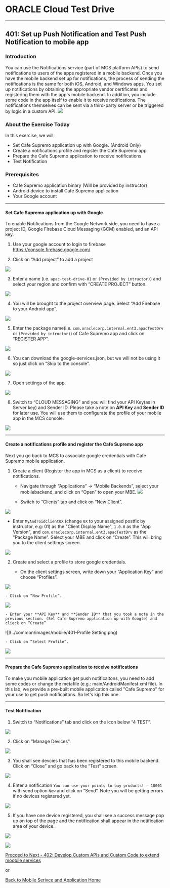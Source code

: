 # ORACLE Cloud Test Drive #
-----
## 401: Set up Push Notification and Test Push Notification to mobile app ##

### Introduction ###
You can use the Notifications service (part of MCS platform APIs) to send notifications to users of the apps registered in a mobile backend. Once you have the mobile backend set up for notifications, the process of sending the notifications is the same for both iOS, Android, and Windows apps. You set up notifications by obtaining the appropriate vendor certificates and registering them with the app's mobile backend. In addition, you include some code in the app itself to enable it to receive notifications. The notifications themselves can be sent via a third-party server or be triggered by logic in a custom API.
![](../common/images/mobile/mcsgs_dt_006_notifications.png)

### About the Exercise Today ###
In this exercise, we will:
- Set Cafe Supremo application up with Google. (Android Only)
- Create a notifications profile and register the Cafe Supremo app
- Prepare the Cafe Supremo application to receive notifications
- Test Notification

### Prerequisites ###
- Cafe Supremo application binary (Will be provided by instructor)
- Android device to install Cafe Supremo application
- Your Google account

----

#### Set Cafe Supremo application up with Google ####
To enable Notifications from the Google Network side, you need to have a project ID, Google Firebase Cloud Messaging (GCM) enabled, and an API key.

1. Use your google account to login to firebase https://console.firebase.google.com/ 

2. Click on “Add project” to add a project 

![](../common/images/mobile/401-FCM_AddProject.png)


3. Enter a name (i.e. `apac-test-drive-01` or `(Provided by intructor)`) and select your region and confirm with “CREATE PROJECT” button.

![](../common/images/mobile/401-Google_Project_Creation.png)


4. You will be brought to the project overview page. Select “Add Firebase to your Android app”.

![](../common/images/mobile/401-Add_Firebase_toApp.png)


5. Enter the package name(i.e. `com.oraclecorp.internal.ent3.apacTestDrv` or `(Provided by intructor)`) of Cafe Supremo app and click on “REGISTER APP”.

![](../common/images/mobile/401-FCM_Register_App.png)


6. You can download the google-services.json, but we will not be using it so just click on “Skip to the console”.

![](../common/images/mobile/401-Download_Google_JSON.png)


7. Open settings of the app.

![](../common/images/mobile/401-Open_App_Settings.png)


8. Switch to “CLOUD MESSAGING” and you will find your API Key(as in Server key) and Sender ID. Please take a note on **API Key** and **Sender ID** for later use. You will use them to configurate the profile of your mobile app in the MCS console.

![](../common/images/mobile/401-API_Key_SenderID.png)

---
#### Create a notifications profile and register the Cafe Supremo app ####
Next you go back to MCS to associate google credentials with Cafe Supremo mobile application.

1. Create a client (Register the app in MCS as a client) to receive notifications.
    - Navigate through “Applications” -> “Mobile Backends”, select your mobilebackend, and click on “Open” to open your MBE.
![](../common/images/mobile/401-Select_MBE.png)


   - Switch to “Clients” tab and click on “New Client”.
    
![](../common/images/mobile/401-Create_Client.png)


   - Enter `MyAndroidClient0X` (change `0X` to your assigned postfix by instructor, e.g: 01) as the "Client Display Name", `1.0.0` as the "App Version", and `com.oraclecorp.internal.ent3.apacTestDrv` as the "Package Name". Select your MBE and click on “Create”. This will bring you to the client settings screen.
    
![](../common/images/mobile/401-Create_Client.png)


2. Create and select a profile to store google credentials.

    - On the client settings screen, write down your “Application Key” and choose “Profiles”.
    
![](../common/images/mobile/401-Client_Setting_Created.png)


    - Click on “New Profile”.
    
![](../common/images/mobile/401-Create_New_Profile.png)


    - Enter your **API Key** and **Sender ID** that you took a note in the previous section. (Set Cafe Supremo application up with Google) and clieck on “Create”
    
![](../common/images/mobile/401-Profile Setting.png)


    - Click on “Select Profile”.
    
![](../common/images/mobile/401-Review_MobileApp_Profile.png)

---
#### Prepare the Cafe Supremo application to receive notifications ####
To make you mobile application get push notificaitons, you need to add some codes or change the metafile (e.g.: main/AndroidManifest.xml file). In this lab, we provide a pre-built mobile application called "Cafe Supremo" for your use to get push notificaitons. So let's kip this one.

---
#### Test Notification ####
1. Switch to “Notifications” tab and click on the icon below “4 TEST”.

![](../common/images/mobile/401-Test_Notification.png)


2. Click on "Manage Devices".

![](../common/images/mobile/401-Test_Manage_Devices.png)


3. You shall see devcies that has been registered to this mobile backend. Click on “Close” and go back to the “Test” screen.

![](../common/images/mobile/401-Manage_Devices.png)


4. Enter a notification `You can use your points to buy products! – 10001` with send option `Now` and click on “Send”. Note you will be getting errors if no devices registered yet.

![](../common/images/mobile/401-Notification_Test_Screen.png)


5. If you have one device registered, you shall see a success message pop up on top of the page and the notification shall appear in the notification area of your device.

![](../common/images/mobile/401-MCS_Notification_Result.png)


![](../common/images/mobile/401-MobileApp_Notification_Result.png)


[Procced to Next - 402: Develop Custom APIs and Custom Code to extend moobile services](402-MobileLab.md)

or

[Back to Mobile Serivce and Application Home](README.md)

